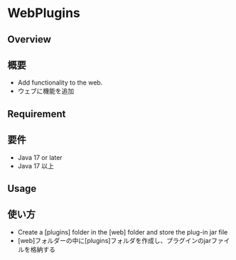 # WebPlugins
## Overview

## 概要

 * Add functionality to the web.
 * ウェブに機能を追加
## Requirement

## 要件

 * Java 17 or later
 * Java 17 以上
## Usage

## 使い方

 * Create a [plugins] folder in the [web] folder and store the plug-in jar file
 * [web]フォルダーの中に[plugins]フォルダを作成し、プラグインのjarファイルを格納する
